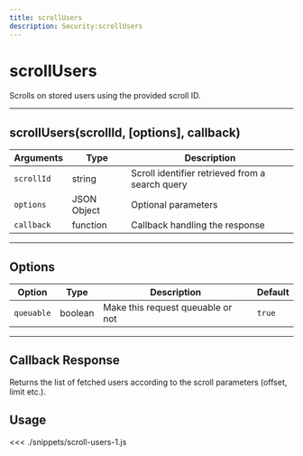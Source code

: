 ```yaml
---
title: scrollUsers
description: Security:scrollUsers
---
```


# scrollUsers

Scrolls on stored users using the provided scroll ID.

---

## scrollUsers(scrollId, [options], callback)

| Arguments  | Type        | Description                                     |
| ---------- | ----------- | ----------------------------------------------- |
| `scrollId` | string      | Scroll identifier retrieved from a search query |
| `options`  | JSON Object | Optional parameters                             |
| `callback` | function    | Callback handling the response                  |

---

## Options

| Option     | Type    | Description                       | Default |
| ---------- | ------- | --------------------------------- | ------- |
| `queuable` | boolean | Make this request queuable or not | `true`  |

---

## Callback Response

Returns the list of fetched users according to the scroll parameters (offset, limit etc.).

## Usage

<<< ./snippets/scroll-users-1.js

